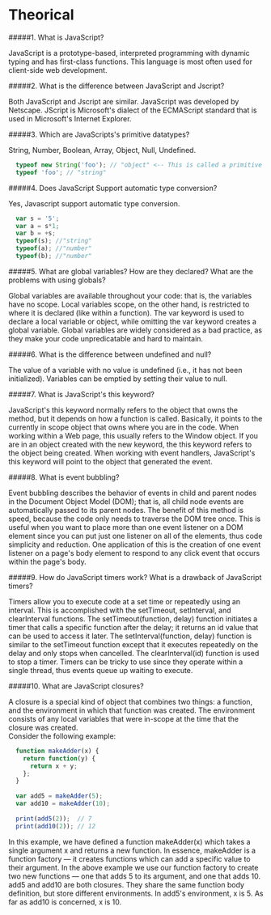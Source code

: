 Theorical
=========

#####1. What is JavaScript?

  JavaScript is a prototype-based, interpreted programming with dynamic typing and has first-class functions. 
  This language is most often used for client-side web development.

#####2. What is the difference between JavaScript and Jscript? 

  Both JavaScript and Jscript are similar. JavaScript was developed by Netscape. 
  JScript is Microsoft's dialect of the ECMAScript standard that is used in Microsoft's Internet Explorer.
  
#####3. Which are JavaScripts's primitive datatypes?

  String, Number, Boolean, Array, Object, Null, Undefined.

```javascript
  typeof new String('foo'); // "object" <-- This is called a primitive wrapper
  typeof 'foo'; // "string"
```

#####4. Does JavaScript Support automatic type conversion?

  Yes, Javascript support automatic type conversion.
  
```javascript
  var s = '5';
  var a = s*1;
  var b = +s;
  typeof(s); //"string"
  typeof(a); //"number"
  typeof(b); //"number"
```

#####5. What are global variables? How are they declared? What are the problems with using globals?

Global variables are available throughout your code: that is, the variables have no scope. Local variables scope, on the other hand, is restricted to where it is declared (like within a function). The var keyword is used to declare a local variable or object, while omitting the var keyword creates a global variable.
Global variables are widely considered as a bad practice, as they make your code unpredicatable and hard to maintain.

#####6. What is the difference between undefined and null?

The value of a variable with no value is undefined (i.e., it has not been initialized). Variables can be emptied by setting their value to null. 

#####7. What is JavaScript's this keyword?

JavaScript's this keyword normally refers to the object that owns the method, but it depends on how a function is called.
Basically, it points to the currently in scope object that owns where you are in the code.
When working within a Web page, this usually refers to the Window object. 
If you are in an object created with the new keyword, the this keyword refers to the object being created. 
When working with event handlers, JavaScript's this keyword will point to the object that generated the event.

#####8. What is event bubbling?

Event bubbling describes the behavior of events in child and parent nodes in the Document Object Model (DOM); 
that is, all child node events are automatically passed to its parent nodes. 
The benefit of this method is speed, because the code only needs to traverse the DOM tree once. 
This is useful when you want to place more than one event listener on a DOM element since you can put just one listener on all of the elements, 
thus code simplicity and reduction. One application of this is the creation of one event listener on a page's body element to respond to any click event that occurs within the page's body.

#####9. How do JavaScript timers work? What is a drawback of JavaScript timers?

Timers allow you to execute code at a set time or repeatedly using an interval. 
This is accomplished with the setTimeout, setInterval, and clearInterval functions. 
The setTimeout(function, delay) function initiates a timer that calls a specific function after the delay; 
it returns an id value that can be used to access it later. 
The setInterval(function, delay) function is similar to the setTimeout function except that it executes repeatedly on the delay and only stops when cancelled. 
The clearInterval(id) function is used to stop a timer. 
Timers can be tricky to use since they operate within a single thread, thus events queue up waiting to execute.

#####10. What are JavaScript closures?

A closure is a special kind of object that combines two things: a function, and the environment in which that function was created. 
The environment consists of any local variables that were in-scope at the time that the closure was created.   
Consider the following example:
```javascript
  function makeAdder(x) {
    return function(y) {
      return x + y;
    };
  }
  
  var add5 = makeAdder(5);
  var add10 = makeAdder(10);
  
  print(add5(2));  // 7
  print(add10(2)); // 12
```
In this example, we have defined a function makeAdder(x) which takes a single argument x and returns a new function. 
In essence, makeAdder is a function factory — it creates functions which can add a specific value to their argument. 
In the above example we use our function factory to create two new functions — one that adds 5 to its argument, and one that adds 10.
add5 and add10 are both closures. They share the same function body definition, but store different environments. In add5's environment, x is 5. As far as add10 is concerned, x is 10.
